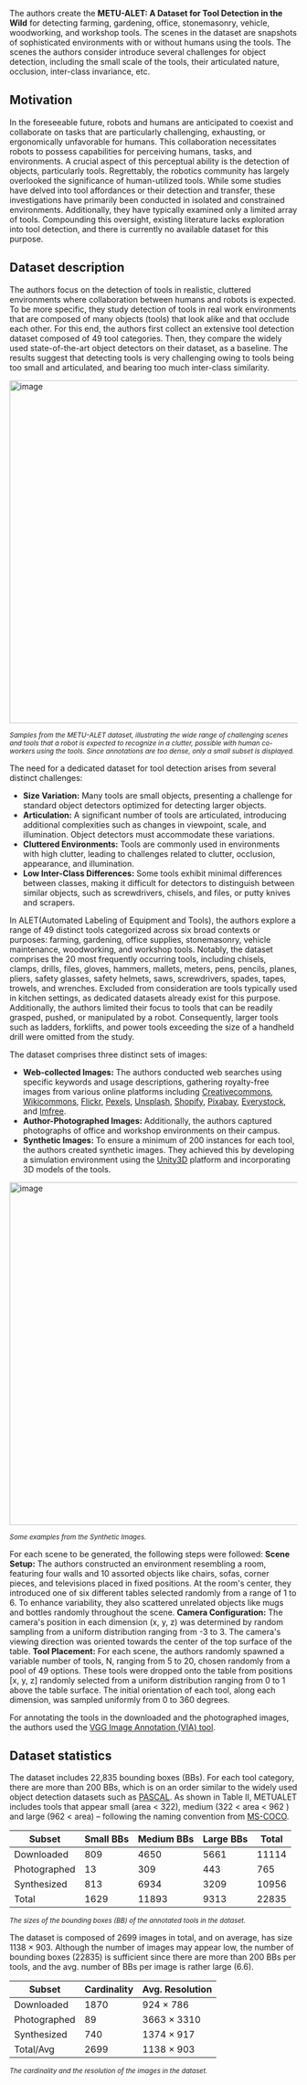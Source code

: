 The authors create the **METU-ALET: A Dataset for Tool Detection in the Wild** for detecting farming, gardening, office, stonemasonry, vehicle, woodworking, and workshop tools. The scenes in the dataset are snapshots of sophisticated environments with or without humans using the tools. The scenes the authors consider introduce several challenges for object detection, including the small scale of the tools, their articulated nature, occlusion, inter-class invariance, etc.

## Motivation

In the foreseeable future, robots and humans are anticipated to coexist and collaborate on tasks that are particularly challenging, exhausting, or ergonomically unfavorable for humans. This collaboration necessitates robots to possess capabilities for perceiving humans, tasks, and environments. A crucial aspect of this perceptual ability is the detection of objects, particularly tools. Regrettably, the robotics community has largely overlooked the significance of human-utilized tools. While some studies have delved into tool affordances or their detection and transfer, these investigations have primarily been conducted in isolated and constrained environments. Additionally, they have typically examined only a limited array of tools. Compounding this oversight, existing literature lacks exploration into tool detection, and there is currently no available dataset for this purpose.

## Dataset description

The authors focus on the detection of tools in realistic, cluttered environments where collaboration between humans and robots is expected. To be more specific, they study detection of tools in real work environments that are composed of many objects (tools) that look alike and that occlude each other. For this end, the authors first collect an extensive tool detection dataset composed of 49 tool categories. Then, they compare the widely used state-of-the-art object detectors on their dataset, as a baseline. The results suggest that detecting tools is very challenging owing to tools being too small and articulated, and bearing too much
inter-class similarity.

<img src="https://github.com/dataset-ninja/alet/assets/120389559/623e37a1-eb14-4209-8731-816be9ebbeab" alt="image" width="600">

<span style="font-size: smaller; font-style: italic;"> Samples from the METU-ALET dataset, illustrating the wide range of challenging scenes and tools that a robot is expected to recognize in a clutter, possible with human co-workers using the tools. Since annotations are too dense, only a small subset is displayed.</span>

The need for a dedicated dataset for tool detection arises from several distinct challenges:
* **Size Variation:** Many tools are small objects, presenting a challenge for standard object detectors optimized for detecting larger objects.
* **Articulation:** A significant number of tools are articulated, introducing additional complexities such as changes in viewpoint, scale, and illumination. Object detectors must accommodate these variations.
* **Cluttered Environments:** Tools are commonly used in environments with high clutter, leading to challenges related to clutter, occlusion, appearance, and illumination.
* **Low Inter-Class Differences:** Some tools exhibit minimal differences between classes, making it difficult for detectors to distinguish between similar objects, such as screwdrivers, chisels, and files, or putty knives and scrapers.

In ALET(Automated Labeling of Equipment and Tools), the authors explore a range of 49 distinct tools categorized across six broad contexts or purposes: farming, gardening, office supplies, stonemasonry, vehicle maintenance, woodworking, and workshop tools. Notably, the dataset comprises the 20 most frequently occurring tools, including chisels, clamps, drills, files, gloves, hammers, mallets, meters, pens, pencils, planes, pliers, safety glasses, safety helmets, saws, screwdrivers, spades, tapes, trowels, and wrenches. Excluded from consideration are tools typically used in kitchen settings, as dedicated datasets already exist for this purpose. Additionally, the authors limited their focus to tools that can be readily grasped, pushed, or manipulated by a robot. Consequently, larger tools such as ladders, forklifts, and power tools exceeding the size of a handheld drill were omitted from the study.

The dataset comprises three distinct sets of images:
* **Web-collected Images:** The authors conducted web searches using specific keywords and usage descriptions, gathering royalty-free images from various online platforms including [Creativecommons](https://creativecommons.org/), [Wikicommons](https://commons.wikimedia.org/wiki/Main_Page), [Flickr](https://www.flickr.com/), [Pexels](https://www.pexels.com/), [Unsplash](https://unsplash.com/), [Shopify](https://www.shopify.com/), [Pixabay](https://pixabay.com/), [Everystock](https://www.everystockphoto.com/), and [Imfree](https://au.linkedin.com/company/imfree-inc.).
* **Author-Photographed Images:** Additionally, the authors captured photographs of office and workshop environments on their campus.
* **Synthetic Images:** To ensure a minimum of 200 instances for each tool, the authors created synthetic images. They achieved this by developing a simulation environment using the [Unity3D](https://unity.com/) platform and incorporating 3D models of the tools.

<img src="https://github.com/dataset-ninja/alet/assets/120389559/4e5ca04d-1707-41e1-9477-f420b0cf1011" alt="image" width="600">

<span style="font-size: smaller; font-style: italic;">Some examples from the Synthetic Images.</span>

For each scene to be generated, the following steps were followed:
**Scene Setup:** The authors constructed an environment resembling a room, featuring four walls and 10 assorted objects like chairs, sofas, corner pieces, and televisions placed in fixed positions. At the room's center, they introduced one of six different tables selected randomly from a range of 1 to 6. To enhance variability, they also scattered unrelated objects like mugs and bottles randomly throughout the scene.
**Camera Configuration:** The camera's position in each dimension (x, y, z) was determined by random sampling from a uniform distribution ranging from -3 to 3. The camera's viewing direction was oriented towards the center of the top surface of the table.
**Tool Placement:** For each scene, the authors randomly spawned a variable number of tools, N, ranging from 5 to 20, chosen randomly from a pool of 49 options. These tools were dropped onto the table from positions [x, y, z] randomly selected from a uniform distribution ranging from 0 to 1 above the table surface. The initial orientation of each tool, along each dimension, was sampled uniformly from 0 to 360 degrees.

For annotating the tools in the downloaded and the photographed images, the authors used the [VGG Image Annotation (VIA) tool](https://solutions.innodata.com/).

## Dataset statistics

The dataset includes 22,835 bounding boxes (BBs). For each tool category, there are more than 200 BBs, which is on an order similar to the widely used object detection datasets such as [PASCAL](http://host.robots.ox.ac.uk/pascal/VOC/). As shown in Table II, METUALET includes tools that appear small (area < 322), medium (322 < area < 962 ) and large (962 < area) – following the naming convention from [MS-COCO](https://cocodataset.org/).

| Subset       | Small BBs | Medium BBs | Large BBs | Total |
|--------------|-----------|------------|-----------|-------|
| Downloaded   | 809       | 4650       | 5661      | 11114 |
| Photographed | 13        | 309        | 443       | 765   |
| Synthesized  | 813       | 6934       | 3209      | 10956 |
| Total        | 1629      | 11893      | 9313      | 22835 |

<span style="font-size: smaller; font-style: italic;">The sizes of the bounding boxes (BB) of the annotated tools in the dataset.</span>

The dataset is composed of 2699 images in total, and on average, has size 1138 × 903. Although the number of images may appear low, the number of bounding boxes (22835) is sufficient since there are more than 200 BBs per tools, and the avg. number of BBs per image is rather large (6.6).

| Subset       | Cardinality | Avg. Resolution |
|--------------|-------------|-----------------|
| Downloaded   | 1870        | 924 × 786       |
| Photographed | 89          | 3663 × 3310     |
| Synthesized  | 740         | 1374 × 917      |
| Total/Avg    | 2699        | 1138 × 903      |

<span style="font-size: smaller; font-style: italic;">The cardinality and the resolution of the images in the dataset.</span>

